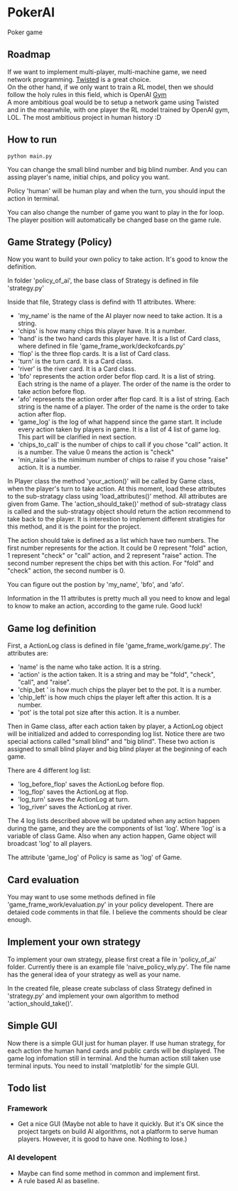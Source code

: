 # PokerAI
Poker game 



## Roadmap 
If we want to implement multi-player, multi-machine game, we need network programming. [Twisted](https://twistedmatrix.com/trac/) is a great choice.  
On the other hand, if we only want to train a RL model, then we should follow the holy rules in this field, which is OpenAI [Gym](https://gym.openai.com/)  
A more ambitious goal would be to setup a network game using Twisted and in the meanwhile, with one player the RL model trained by OpenAI gym, LOL. The most ambitious project in human history :D


## How to run
```
python main.py
```

You can change the small blind number and big blind number. And you can assing player's name, initial chips, and policy you want. 

Policy 'human' will be human play and when the turn, you should input the action in terminal. 

You can also change the number of game you want to play in the for loop. The player position will automatically be changed base on the game rule.

## Game Strategy (Policy)
Now you want to build your own policy to take action. It's good to know the definition.

In folder 'policy_of_ai', the base class of Strategy is defined in file 'strategy.py'

Inside that file, Strategy class is defind with 11 attributes. Where:
- 'my_name' is the name of the AI player now need to take action. It is a string.
- 'chips' is how many chips this player have. It is a number.
- 'hand' is the two hand cards this player have. It is a list of Card class, where defined in file 'game_frame_work/deckofcards.py'
- 'flop' is the three flop cards. It is a list of Card class.
- 'turn' is the turn card. It is a Card class.
- 'river' is the river card. It is a Card class.
- 'bfo' represents the action order befor flop card. It is a list of string. Each string is the name of a player. The order of the name is the order to take action before flop.
- 'afo' represents the action order after flop card. It is a list of string. Each string is the name of a player. The order of the name is the order to take action after flop.
- 'game_log' is the log of what happend since the game start. It include every action taken by players in game. It is a list of 4 list of game log. This part will be clarified in next section.
- 'chips_to_call' is the number of chips to call if you chose "call" action. It is a number. The value 0 means the action is "check"
- 'min_raise' is the nimimum number of chips to raise if you chose "raise" action. It is a number.

In Player class the method 'your_action()' will be called by Game class, when the player's turn to take action. At this moment, load these attributes to the sub-stratagy class using 'load_attributes()' method. All attributes are given from Game. The 'action_should_take()' method of sub-stratagy class is called and the sub-stratagy object should return the action recommend to take back to the player. It is interestion to implement different stratigies for this method, and it is the point for the project.

The action should take is defined as a list which have two numbers. The first number represents for the action. It could be 0 represent "fold" action, 1 represent "check" or "call" action, and 2 represent "raise" action. The second number represent the chips bet with this action. For "fold" and "check" action, the second number is 0.

You can figure out the postion by 'my_name', 'bfo', and 'afo'. 

Information in the 11 attributes is pretty much all you need to know and legal to know to make an action, according to the game rule. Good luck!

## Game log definition
First, a ActionLog class is defined in file 'game_frame_work/game.py'. The attributes are:
- 'name' is the name who take action. It is a string.
- 'action' is the action taken. It is a string and may be "fold", "check", "call", and "raise".
- 'chip_bet ' is how much chips the player bet to the pot. It is a number.
- 'chip_left' is how much chips the player left after this action. It is a number.
- 'pot' is the total pot size after this action. It is a number.

Then in Game class, after each action taken by player, a ActionLog object will be initialized and added to corresponding log list. Notice there are two special actions called "small blind" and "big blind". These two action is assigned to small blind player and big blind player at the beginning of each game.

There are 4 different log list:
- 'log_before_flop' saves the ActionLog before flop. 
- 'log_flop' saves the ActionLog at flop.
- 'log_turn' saves the ActionLog at turn.
- 'log_river' saves the ActionLog at river.

The 4 log lists described above will be updated when any action happen during the game, and they are the components of list 'log'. Where 'log' is a variable of class Game. Also when any action happen, Game object will broadcast 'log' to all players. 

The attribute 'game_log' of Policy is same as 'log' of Game.

## Card evaluation
You may want to use some methods defined in file 'game_frame_work/evaluation.py' in your policy developent. There are detaied code comments in that file. I believe the comments should be clear enough.

## Implement your own strategy
To implement your own strategy, please first creat a file in 'policy_of_ai' folder. Currently there is an example file 'naive_policy_wly.py'. The file name has the general idea of your strategy as well as your name.

In the created file, please create subclass of class Strategy defined in 'strategy.py' and implement your own algorithm to method 'action_should_take()'.

## Simple GUI
Now there is a simple GUI just for human player. If use human strategy, for each action the human hand cards and public cards will be displayed. The game log infomation still in terminal. And the human action still taken use terminal inputs. You need to install 'matplotlib' for the simple GUI.

## Todo list
### Framework
- Get a nice GUI (Maybe not able to have it quickly. But it's OK since the project targets on build AI algorithms, not a platform to serve human players. However, it is good to have one. Nothing to lose.)

### AI developent
- Maybe can find some method in common and implement first.
- A rule based AI as baseline.